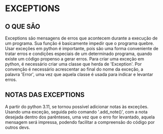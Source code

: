 # EXCEPTIONS

## O QUE SÃO

Exceptions são mensagens de erros que acontecem durante a execução de um programa. Sua função é basicamente impedir que o programa quebre. Usar exceções em python é importante, pois são uma forma conveniente de tratar erros e condições especiais de um determinado programa, quando existe um código propenso a gerar erros. Para criar uma exceção em python, é necessário criar uma classe que herda de 'Exception'. Por convenção é necessário acrescentar ao final do nome da exceção, a palavra 'Error', uma vez que aquela classe é usada para indicar e levantar erros.

## NOTAS DAS EXCEPTIONS

A partir do python 3.11, se tornou possível adicionar notas às exceções. Usando uma exceção, seguida pelo comando '.add_note()', com a nota desejada dentro dos parênteses, uma vez que o erro for levantado, aquela mensagem será impressa, podendo facilitar a compreensão do código por outros devs.
